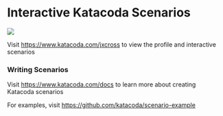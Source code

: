 # Interactive Katacoda Scenarios

[![](http://shields.katacoda.com/katacoda/jxcross/count.svg)](https://www.katacoda.com/jxcross "Get your profile on Katacoda.com")

Visit https://www.katacoda.com/jxcross to view the profile and interactive scenarios

### Writing Scenarios
Visit https://www.katacoda.com/docs to learn more about creating Katacoda scenarios

For examples, visit https://github.com/katacoda/scenario-example
